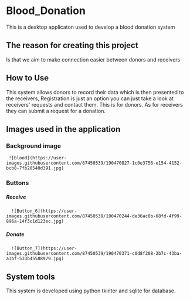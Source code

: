 # Blood_Donation
This is a desktop applicaton used to develop a blood donation system 

## The reason for creating this project 
Is that we aim to make connection easier between donors and receivers

## How to Use
This system allows donors to record their data which is then presented to the receivers, 
Registration is just an option you can just take a look at receivers' requests and contact them. 
This is for donors. As for  receivers they can submit a request for a donation.

## Images used in the application
 ### Background image
     ![blood](https://user-images.githubusercontent.com/87450539/190470827-1c0e3756-e154-4152-bcb8-7fb28540d391.jpg)
 
 ### Buttons
   ##### Receive
      ![Button_6](https://user-images.githubusercontent.com/87450539/190470244-de36ac0b-68fd-4f99-896a-14f3c1d123ec.jpg)
   ##### Donate
      ![Button_7](https://user-images.githubusercontent.com/87450539/190470371-c0d8f208-2b7c-43ba-a3bf-533b45588979.jpg)

## System tools
This system is developed using python tkinter and sqlite for database.


